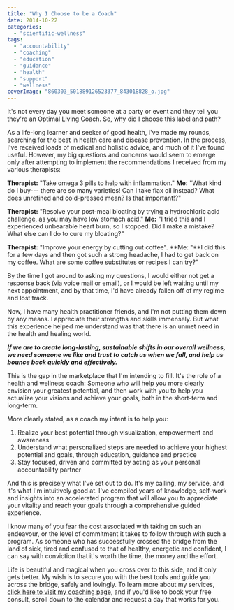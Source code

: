 ```yaml
---
title: "Why I Choose to be a Coach"
date: 2014-10-22
categories: 
  - "scientific-wellness"
tags: 
  - "accountability"
  - "coaching"
  - "education"
  - "guidance"
  - "health"
  - "support"
  - "wellness"
coverImage: "860303_501889126523377_843018828_o.jpg"
---
```


It's not every day you meet someone at a party or event and they tell you they're an Optimal Living Coach. So, why did I choose this label and path?

As a life-long learner and seeker of good health, I've made my rounds, searching for the best in health care and disease prevention. In the process, I've received loads of medical and holistic advice, and much of it I've found useful. However, my big questions and concerns would seem to emerge only after attempting to implement the recommendations I received from my various therapists:

**Therapist:** "Take omega 3 pills to help with inflammation." **Me:** "What kind do I buy--- there are so many varieties! Can I take flax oil instead? What does unrefined and cold-pressed mean? Is that important!?"

**Therapist:** "Resolve your post-meal bloating by trying a hydrochloric acid challenge, as you may have low stomach acid." **Me:** "I tried this and I experienced unbearable heart burn, so I stopped. Did I make a mistake? What else can I do to cure my bloating?"

**Therapist:** "Improve your energy by cutting out coffee". **Me: "**I did this for a few days and then got such a strong headache, I had to get back on my coffee. What are some coffee substitutes or recipes I can try?"

By the time I got around to asking my questions, I would either not get a response back (via voice mail or email), or I would be left waiting until my next appointment, and by that time, I'd have already fallen off of my regime and lost track.

Now, I have many health practitioner friends, and I'm not putting them down by any means. I appreciate their strengths and skills immensely. But what this experience helped me understand was that there is an unmet need in the health and healing world.

_**If we are to create long-lasting, sustainable shifts in our overall wellness, we need someone we like and trust to catch us when we fall, and help us bounce back quickly and effectively.**_ 

This is the gap in the marketplace that I'm intending to fill. It's the role of a health and wellness coach: Someone who will help you more clearly envision your greatest potential, and then work with you to help you actualize your visions and achieve your goals, both in the short-term and long-term.

More clearly stated, as a coach my intent is to help you:

1. Realize your best potential through visualization, empowerment and awareness
2. Understand what personalized steps are needed to achieve your highest potential and goals, through education, guidance and practice
3. Stay focused, driven and committed by acting as your personal accountability partner

And this is precisely what I've set out to do. It's my calling, my service, and it's what I'm intuitively good at. I've compiled years of knowledge, self-work and insights into an accelerated program that will allow you to appreciate your vitality and reach your goals through a comprehensive guided experience.

I know many of you fear the cost associated with taking on such an endeavour, or the level of commitment it takes to follow through with such a program. As someone who has successfully crossed the bridge from the land of sick, tired and confused to that of healthy, energetic and confident, I can say with conviction that it's worth the time, the money and the effort.

Life is beautiful and magical when you cross over to this side, and it only gets better. My wish is to secure you with the best tools and guide you across the bridge, safely and lovingly. To learn more about my services, [click here to visit my coaching page](https://www.livingrhea.com/coaching/), and if you'd like to book your free consult, scroll down to the calendar and request a day that works for you.

